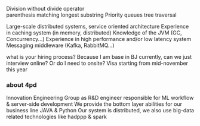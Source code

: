 Division without divide operator  
parenthesis matching
longest substring
Priority queues
tree traversal

Large-scale distributed systems, service oriented architecture
Experience in caching system (in memory, distributed)
Knowledge of the JVM (GC, Concurrency...)
Experience in high performance and/or low latency system
Messaging middleware (Kafka, RabbitMQ...)


what is your hiring process?
Because I am base in BJ currently, can we just interview online? Or do I need to onsite?
Visa starting from mid-november this year


### about 4pd

Innovation Engineering Group as R&D engineer
responsible for ML workflow & server-side development
We provide the bottom layer abilities for our business line
JAVA & Python
Our system is distributed, we also use big-data related technologies like hadppp & spark
